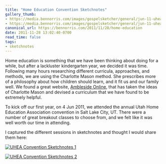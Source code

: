 ```yaml
---
title: "Home Education Convention Sketchnotes"
gallery_thumb:
- https://media.bennorris.com/images/gospelsketcher/general/jun-11-uhea-sketchnotes-01.jpg
- https://media.bennorris.com/images/gospelsketcher/general/jun-11-uhea-sketchnotes-02.jpg.jpg
canonical_url: https://bennorris.com/2011/11/28/home-education
date: 2011-11-28 13:02:40-0700
read_time: false
tags:
- sketchnotes
---
```


Home education is something that we have been thinking about doing for a while, but after a lackluster kindergarten year, we decided it was time. Following many hours researching different curricula, approaches, and methods, we are using the Charlotte Mason method. She prescribes more of a philosophy about how children should learn, and it fit us and our family well. We found a great website, [Ambleside Online](http://www.amblesideonline.org), that has taken the ideas of Charlotte Mason and devised a curriculum that we have found to be extremely helpful.

To kick off our first year, on 4 Jun 2011, we attended the annual Utah Home Education Association convention in Salt Lake City, UT. There were a number of great breakout classes to choose from, and we felt like it was well worth our time in attending.

I captured the different sessions in sketchnotes and thought I would share them here:

[![UHEA Convention Sketchnotes 1](https://media.bennorris.com/images/gospelsketcher/general/jun-11-uhea-sketchnotes-01.jpg "UHEA Convention Sketchnotes 1")](https://media.bennorris.com/images/gospelsketcher/general/jun-11-uhea-sketchnotes-01.jpg)

[![UHEA Convention Sketchnotes 2](https://media.bennorris.com/images/gospelsketcher/general/jun-11-uhea-sketchnotes-02.jpg.jpg "UHEA Convention Sketchnotes 2")](https://media.bennorris.com/images/gospelsketcher/general/jun-11-uhea-sketchnotes-02.jpg.jpg)
